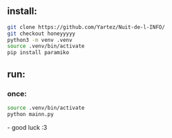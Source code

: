 ## install:
```bash
git clone https://github.com/Yartez/Nuit-de-l-INFO/
git checkout honeyyyyy
python3 -m venv .venv
source .venv/bin/activate
pip install paramiko
```
## run:
### once:
```bash
source .venv/bin/activate
python mainn.py
```
\- good luck :3
